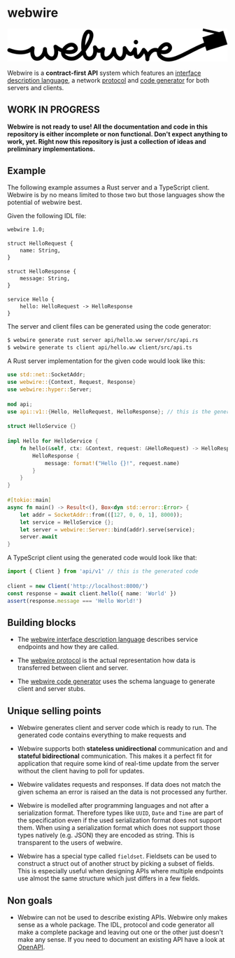# webwire

![webwire logo](docs/logo.svg)

Webwire is a **contract-first API** system which features an
[interface description language](docs/interface_description_language.md),
a network [protocol](doc/protocol.md) and
[code generator](docs/code_generator.md) for both servers and clients.

## WORK IN PROGRESS

**Webwire is not ready to use! All the documentation and code in this
repository is either incomplete or non functional. Don't expect anything
to work, yet. Right now this repository is just a collection of ideas and
preliminary implementations.**

## Example

The following example assumes a Rust server and a TypeScript client. Webwire
is by no means limited to those two but those languages show the potential of
webwire best.

Given the following IDL file:

```webwire
webwire 1.0;

struct HelloRequest {
    name: String,
}

struct HelloResponse {
    message: String,
}

service Hello {
    hello: HelloRequest -> HelloResponse
}
```

The server and client files can be generated using the code generator:

```bash
$ webwire generate rust server api/hello.ww server/src/api.rs
$ webwire generate ts client api/hello.ww client/src/api.ts
```

A Rust server implementation for the given code would look like this:

```rust
use std::net::SocketAddr;
use webwire::{Context, Request, Response}
use webwire::hyper::Server;

mod api;
use api::v1::{Hello, HelloRequest, HelloResponse}; // this is the generated code

struct HelloService {}

impl Hello for HelloService {
    fn hello(&self, ctx: &Context, request: &HelloRequest) -> HelloResponse {
        HelloResponse {
            message: format!("Hello {}!", request.name)
        }
    }
}

#[tokio::main]
async fn main() -> Result<(), Box<dyn std::error::Error> {
    let addr = SocketAddr::from(([127, 0, 0, 1], 8000));
    let service = HelloService {};
    let server = webwire::Server::bind(addr).serve(service);
    server.await
}
```

A TypeScript client using the generated code would look like that:

```typescript
import { Client } from 'api/v1' // this is the generated code

client = new Client('http://localhost:8000/')
const response = await client.hello({ name: 'World' })
assert(response.message === 'Hello World!')
```

## Building blocks

- The [webwire interface description language](docs/interface_description_language.md)
  describes service endpoints and how they are called.

- The [webwire protocol](doc/protocol.md) is the actual representation
  how data is transferred between client and server.

- The [webwire code generator](docs/code_generator.md) uses the schema
  language to generate client and server stubs.


## Unique selling points

- Webwire generates client and server code which is ready to run. The
  generated code contains everything to make requests and

- Webwire supports both **stateless unidirectional** communication and and
  **stateful bidirectional** communication. This makes it a perfect fit for
  application that require some kind of real-time update from the server
  without the client having to poll for updates.

- Webwire validates requests and responses. If data does not match the
  given schema an error is raised an the data is not processed any
  further.

- Webwire is modelled after programming languages and not after a
  serialization format. Therefore types like `UUID`, `Date` and `Time`
  are part of the specification even if the used serialization format
  does not support them. When using a serialization format which does
  not support those types natively (e.g. JSON) they are encoded as
  string. This is transparent to the users of webwire.

- Webwire has a special type called `fieldset`. Fieldsets can be used to
  construct a struct out of another struct by picking a subset of fields.
  This is especially useful when designing APIs where multiple endpoints
  use almost the same structure which just differs in a few fields.


## Non goals

- Webwire can not be used to describe existing APIs. Webwire only makes
  sense as a whole package. The IDL, protocol and code generator all make
  a complete package and leaving out one or the other just doesn't make
  any sense. If you need to document an existing API have a look at
  [OpenAPI](https://swagger.io/docs/specification/about/).
